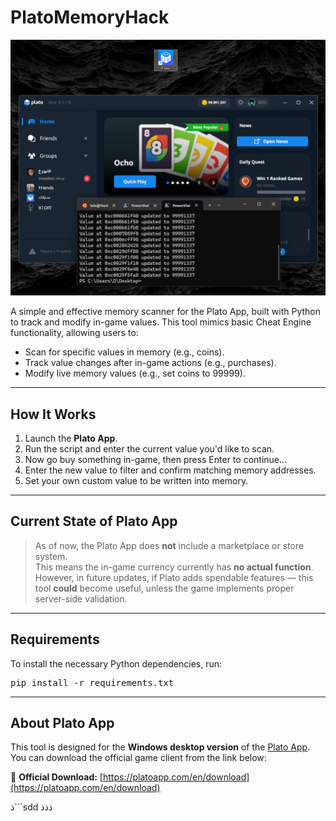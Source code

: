 # PlatoMemoryHack

<img src="screenshot.png" width="800"/>

A simple and effective memory scanner for the Plato App, built with Python to track and modify in-game values.
This tool mimics basic Cheat Engine functionality, allowing users to:

-  Scan for specific values in memory (e.g., coins).
-  Track value changes after in-game actions (e.g., purchases).
-  Modify live memory values (e.g., set coins to 99999).

---

## How It Works

1. Launch the **Plato App**.
2. Run the script and enter the current value you'd like to scan.
3. Now go buy something in-game, then press Enter to continue...
4. Enter the new value to filter and confirm matching memory addresses.
5. Set your own custom value to be written into memory.

---

## Current State of Plato App

> As of now, the Plato App does **not** include a marketplace or store system.  
> This means the in-game currency currently has **no actual function**.  
> However, in future updates, if Plato adds spendable features — this tool **could** become useful, unless the game implements proper server-side validation.

---

## Requirements

To install the necessary Python dependencies, run:

<pre>
pip install -r requirements.txt
</pre>

 ---

## About Plato App

This tool is designed for the **Windows desktop version** of the [Plato App](https://platoapp.com/en/download).  
You can download the official game client from the link below:

🔗 **Official Download:** [https://platoapp.com/en/download](https://platoapp.com/en/download)

ذ```sdd
ذذذ
